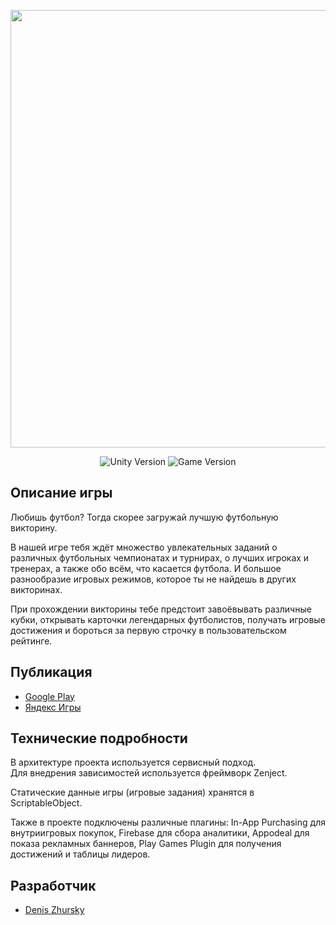 <p align="center">
      <img src="https://dz-games.ru/images/games/footballquiz_banner.png" width="700">
</p>

<p align="center">
   <img src="https://img.shields.io/badge/Engine-Unity%202023.1.16f1-brightgreen" alt="Unity Version">
   <img src="https://img.shields.io/badge/Version-2.0.9%20(Stable)-blue" alt="Game Version">
</p>

## Описание игры

Любишь футбол? Тогда скорее загружай лучшую футбольную викторину.

В нашей игре тебя ждёт множество увлекательных заданий о различных футбольных чемпионатах и турнирах, о лучших игроках и тренерах, а также обо всём, что касается футбола. И большое разнообразие игровых режимов, которое ты не найдешь в других викторинах.

При прохождении викторины тебе предстоит завоёвывать различные кубки, открывать карточки легендарных футболистов, получать игровые достижения и бороться за первую строчку в пользовательском рейтинге.

## Публикация

- [Google Play](https://play.google.com/store/apps/details?id=ru.cubra.football)
- [Яндекс Игры](https://yandex.ru/games/app/231815)

## Технические подробности

В архитектуре проекта используется сервисный подход.<br>
Для внедрения зависимостей используется фреймворк Zenject.

Статические данные игры (игровые задания) хранятся в ScriptableObject.

Также в проекте подключены различные плагины: In-App Purchasing для внутриигровых покупок, Firebase для сбора аналитики, Appodeal для показа рекламных баннеров, Play Games Plugin для получения достижений и таблицы лидеров.

## Разработчик

- [Denis Zhursky](https://github.com/deniszh16)
